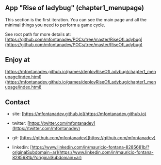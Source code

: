 
## App "Rise of ladybug" (chapter1_menupage)

This section is the first iteration. You can see the main page and all the minimal things you need to perform a game cycle. 

See root path for more details at:   [https://github.com/mfontanadev/POCs/tree/master/RiseOfLadybug](https://github.com/mfontanadev/POCs/tree/master/RiseOfLadybug)

## Enjoy at

[https://mfontanadev.github.io/games/deployRiseOfLadybug/chapter1_menupage/index.html](https://mfontanadev.github.io/games/deployRiseOfLadybug/chapter1_menupage/index.html)

## Contact

* site: [https://mfontanadev.github.io](https://mfontanadev.github.io)

* twitter: [https://twitter.com/mfontanadev](https://twitter.com/mfontanadev)

* git: [https://github.com/mfontanadev](https://github.com/mfontanadev)

* linkedin: [https://www.linkedin.com/in/mauricio-fontana-8285681b/?originalSubdomain=ar](https://www.linkedin.com/in/mauricio-fontana-8285681b/?originalSubdomain=ar)


